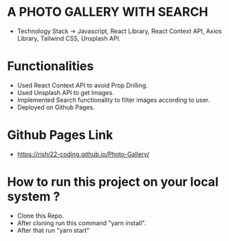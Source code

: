 # A PHOTO GALLERY WITH SEARCH

- Technology Stack -> Javascript, React Library, React Context API, Axios Library, Tailwind CSS, Unsplash API.

# Functionalities

- Used React Context API to avoid Prop Drilling.
- Used Unsplash API to get Images.
- Implemented Search functionality to filter images according to user.
- Deployed on Github Pages.

# Github Pages Link

- https://rishi22-coding.github.io/Photo-Gallery/

# How to run this project on your local system ?

- Clone this Repo.
- After cloning run this command "yarn install".
- After that run "yarn start"